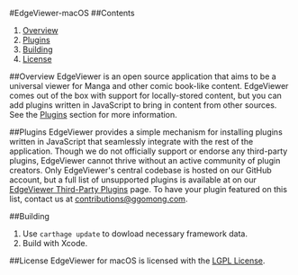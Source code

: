 #EdgeViewer-macOS
##Contents
1. [Overview](#overview)
2. [Plugins](#plugins)
3. [Building](#building)
4. [License](#license)

<a name="overview"></a>
##Overview
EdgeViewer is an open source application that aims to be a universal viewer for Manga and other comic book-like content. EdgeViewer comes out of the box with support for locally-stored content, but you can add plugins written in JavaScript to bring in content from other sources. See the [Plugins](#plugins) section for more information.

<a name="plugins"></a>
##Plugins
EdgeViewer provides a simple mechanism for installing plugins written in JavaScript that seamlessly integrate with the rest of the application. Though we do not officially support or endorse any third-party plugins, EdgeViewer cannot thrive without an active community of plugin creators. Only EdgeViewer's central codebase is hosted on our GitHub account, but a full list of unsupported plugins is available at on our [EdgeViewer Third-Party Plugins](https://ggomong.com/edgeviewer/plugins) page. To have your plugin featured on this list, contact us at [contributions@ggomong.com](mailto:contributions@ggomong.com).

<a name="building"></a>
##Building
1. Use `carthage update` to dowload necessary framework data.
2. Build with Xcode.

<a name="license"></a>
##License
EdgeViewer for macOS is licensed with the [LGPL License](https://www.gnu.org/licenses/lgpl-3.0.en.html).
